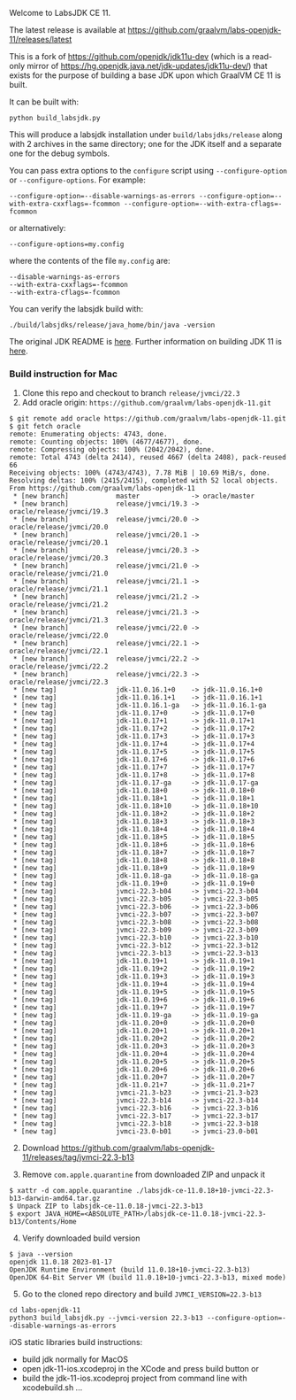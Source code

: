 Welcome to LabsJDK CE 11.

The latest release is available at https://github.com/graalvm/labs-openjdk-11/releases/latest

This is a fork of https://github.com/openjdk/jdk11u-dev (which is a read-only
mirror of https://hg.openjdk.java.net/jdk-updates/jdk11u-dev/) that
exists for the purpose of building a base JDK upon which GraalVM CE 11 is built.

It can be built with:
```
python build_labsjdk.py
```
This will produce a labsjdk installation under `build/labsjdks/release` along with 2 archives in the same
directory; one for the JDK itself and a separate one for the debug symbols.

You can pass extra options to the `configure` script using `--configure-option` or `--configure-options`. For example:
```
--configure-option=--disable-warnings-as-errors --configure-option=--with-extra-cxxflags=-fcommon --configure-option=--with-extra-cflags=-fcommon
```
or alternatively:
```
--configure-options=my.config
```
where the contents of the file `my.config` are:
```
--disable-warnings-as-errors
--with-extra-cxxflags=-fcommon
--with-extra-cflags=-fcommon
```

You can verify the labsjdk build with:
```
./build/labsjdks/release/java_home/bin/java -version
```

The original JDK README is [here](README).
Further information on building JDK 11 is [here](doc/building.md).

### Build instruction for Mac
1. Clone this repo and checkout to branch `release/jvmci/22.3`
2. Add oracle origin: `https://github.com/graalvm/labs-openjdk-11.git`

```
$ git remote add oracle https://github.com/graalvm/labs-openjdk-11.git
$ git fetch oracle               
remote: Enumerating objects: 4743, done.
remote: Counting objects: 100% (4677/4677), done.
remote: Compressing objects: 100% (2042/2042), done.
remote: Total 4743 (delta 2414), reused 4667 (delta 2408), pack-reused 66
Receiving objects: 100% (4743/4743), 7.78 MiB | 10.69 MiB/s, done.
Resolving deltas: 100% (2415/2415), completed with 52 local objects.
From https://github.com/graalvm/labs-openjdk-11
 * [new branch]            master             -> oracle/master
 * [new branch]            release/jvmci/19.3 -> oracle/release/jvmci/19.3
 * [new branch]            release/jvmci/20.0 -> oracle/release/jvmci/20.0
 * [new branch]            release/jvmci/20.1 -> oracle/release/jvmci/20.1
 * [new branch]            release/jvmci/20.3 -> oracle/release/jvmci/20.3
 * [new branch]            release/jvmci/21.0 -> oracle/release/jvmci/21.0
 * [new branch]            release/jvmci/21.1 -> oracle/release/jvmci/21.1
 * [new branch]            release/jvmci/21.2 -> oracle/release/jvmci/21.2
 * [new branch]            release/jvmci/21.3 -> oracle/release/jvmci/21.3
 * [new branch]            release/jvmci/22.0 -> oracle/release/jvmci/22.0
 * [new branch]            release/jvmci/22.1 -> oracle/release/jvmci/22.1
 * [new branch]            release/jvmci/22.2 -> oracle/release/jvmci/22.2
 * [new branch]            release/jvmci/22.3 -> oracle/release/jvmci/22.3
 * [new tag]               jdk-11.0.16.1+0    -> jdk-11.0.16.1+0
 * [new tag]               jdk-11.0.16.1+1    -> jdk-11.0.16.1+1
 * [new tag]               jdk-11.0.16.1-ga   -> jdk-11.0.16.1-ga
 * [new tag]               jdk-11.0.17+0      -> jdk-11.0.17+0
 * [new tag]               jdk-11.0.17+1      -> jdk-11.0.17+1
 * [new tag]               jdk-11.0.17+2      -> jdk-11.0.17+2
 * [new tag]               jdk-11.0.17+3      -> jdk-11.0.17+3
 * [new tag]               jdk-11.0.17+4      -> jdk-11.0.17+4
 * [new tag]               jdk-11.0.17+5      -> jdk-11.0.17+5
 * [new tag]               jdk-11.0.17+6      -> jdk-11.0.17+6
 * [new tag]               jdk-11.0.17+7      -> jdk-11.0.17+7
 * [new tag]               jdk-11.0.17+8      -> jdk-11.0.17+8
 * [new tag]               jdk-11.0.17-ga     -> jdk-11.0.17-ga
 * [new tag]               jdk-11.0.18+0      -> jdk-11.0.18+0
 * [new tag]               jdk-11.0.18+1      -> jdk-11.0.18+1
 * [new tag]               jdk-11.0.18+10     -> jdk-11.0.18+10
 * [new tag]               jdk-11.0.18+2      -> jdk-11.0.18+2
 * [new tag]               jdk-11.0.18+3      -> jdk-11.0.18+3
 * [new tag]               jdk-11.0.18+4      -> jdk-11.0.18+4
 * [new tag]               jdk-11.0.18+5      -> jdk-11.0.18+5
 * [new tag]               jdk-11.0.18+6      -> jdk-11.0.18+6
 * [new tag]               jdk-11.0.18+7      -> jdk-11.0.18+7
 * [new tag]               jdk-11.0.18+8      -> jdk-11.0.18+8
 * [new tag]               jdk-11.0.18+9      -> jdk-11.0.18+9
 * [new tag]               jdk-11.0.18-ga     -> jdk-11.0.18-ga
 * [new tag]               jdk-11.0.19+0      -> jdk-11.0.19+0
 * [new tag]               jvmci-22.3-b04     -> jvmci-22.3-b04
 * [new tag]               jvmci-22.3-b05     -> jvmci-22.3-b05
 * [new tag]               jvmci-22.3-b06     -> jvmci-22.3-b06
 * [new tag]               jvmci-22.3-b07     -> jvmci-22.3-b07
 * [new tag]               jvmci-22.3-b08     -> jvmci-22.3-b08
 * [new tag]               jvmci-22.3-b09     -> jvmci-22.3-b09
 * [new tag]               jvmci-22.3-b10     -> jvmci-22.3-b10
 * [new tag]               jvmci-22.3-b12     -> jvmci-22.3-b12
 * [new tag]               jvmci-22.3-b13     -> jvmci-22.3-b13
 * [new tag]               jdk-11.0.19+1      -> jdk-11.0.19+1
 * [new tag]               jdk-11.0.19+2      -> jdk-11.0.19+2
 * [new tag]               jdk-11.0.19+3      -> jdk-11.0.19+3
 * [new tag]               jdk-11.0.19+4      -> jdk-11.0.19+4
 * [new tag]               jdk-11.0.19+5      -> jdk-11.0.19+5
 * [new tag]               jdk-11.0.19+6      -> jdk-11.0.19+6
 * [new tag]               jdk-11.0.19+7      -> jdk-11.0.19+7
 * [new tag]               jdk-11.0.19-ga     -> jdk-11.0.19-ga
 * [new tag]               jdk-11.0.20+0      -> jdk-11.0.20+0
 * [new tag]               jdk-11.0.20+1      -> jdk-11.0.20+1
 * [new tag]               jdk-11.0.20+2      -> jdk-11.0.20+2
 * [new tag]               jdk-11.0.20+3      -> jdk-11.0.20+3
 * [new tag]               jdk-11.0.20+4      -> jdk-11.0.20+4
 * [new tag]               jdk-11.0.20+5      -> jdk-11.0.20+5
 * [new tag]               jdk-11.0.20+6      -> jdk-11.0.20+6
 * [new tag]               jdk-11.0.20+7      -> jdk-11.0.20+7
 * [new tag]               jdk-11.0.21+7      -> jdk-11.0.21+7
 * [new tag]               jvmci-21.3-b23     -> jvmci-21.3-b23
 * [new tag]               jvmci-22.3-b14     -> jvmci-22.3-b14
 * [new tag]               jvmci-22.3-b16     -> jvmci-22.3-b16
 * [new tag]               jvmci-22.3-b17     -> jvmci-22.3-b17
 * [new tag]               jvmci-22.3-b18     -> jvmci-22.3-b18
 * [new tag]               jvmci-23.0-b01     -> jvmci-23.0-b01
```

2. Download https://github.com/graalvm/labs-openjdk-11/releases/tag/jvmci-22.3-b13

3. Remove `com.apple.quarantine` from downloaded ZIP and unpack it
```
$ xattr -d com.apple.quarantine ./labsjdk-ce-11.0.18+10-jvmci-22.3-b13-darwin-amd64.tar.gz
$ Unpack ZIP to labsjdk-ce-11.0.18-jvmci-22.3-b13
$ export JAVA_HOME=<ABSOLUTE_PATH>/labsjdk-ce-11.0.18-jvmci-22.3-b13/Contents/Home
```

4. Verify downloaded build version
```
$ java --version                                                                                   
openjdk 11.0.18 2023-01-17
OpenJDK Runtime Environment (build 11.0.18+10-jvmci-22.3-b13)
OpenJDK 64-Bit Server VM (build 11.0.18+10-jvmci-22.3-b13, mixed mode)

```
5. Go to the cloned repo directory and build `JVMCI_VERSION=22.3-b13`
```
cd labs-openjdk-11
python3 build_labsjdk.py --jvmci-version 22.3-b13 --configure-option=--disable-warnings-as-errors
```

iOS static libraries build instructions:
   - build jdk normally for MacOS
   - open jdk-11-ios.xcodeproj in the XCode and press build button or
   - build the jdk-11-ios.xcodeproj project from command line with xcodebuild.sh ...
